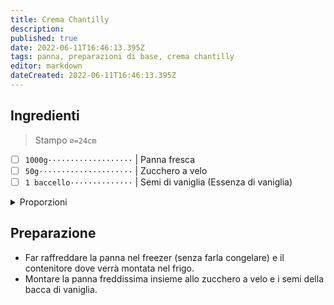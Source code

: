 ```yaml
---
title: Crema Chantilly
description: 
published: true
date: 2022-06-11T16:46:13.395Z
tags: panna, preparazioni di base, crema chantilly
editor: markdown
dateCreated: 2022-06-11T16:46:13.395Z
---
```


## Ingredienti

> Stampo `⌀=24cm`

* [ ] `1000g···················` | Panna fresca
* [ ] `50g·····················` | Zucchero a velo
* [ ] `1 baccello··············` | Semi di vaniglia (Essenza di vaniglia)

<details><summary>Proporzioni</summary>

**Panna** (`L`) = `n`

* [ ] `n÷20····················` | Zucchero a velo

</details>

## Preparazione

* Far raffreddare la panna nel freezer (senza farla congelare) e il contenitore dove verrà montata nel frigo.
* Montare la panna freddissima insieme allo zucchero a velo e i semi della bacca di vaniglia.